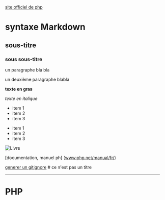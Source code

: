 [site officiel de php](http://www.php.net)

# syntaxe Markdown

## sous-titre
### sous sous-titre

un paragraphe bla bla

un deuxième paragraphe blabla

**texte en gras**

*texte en italique*

* item 1
* item 2
* item 3
- item 1
- item 2
- item 3


![Livre](https://st2.depositphotos.com/1004918/6348/i/450/depositphotos_63481917-stock-photo-do-not-mess-with-me.jpg)

[documentation, manuel ph] (www.php.net/manual/fr/)

[generer un gitignore](https://www.toptal.com/developers/gitignore)
\# ce n'est pas un titre

---
# PHP
